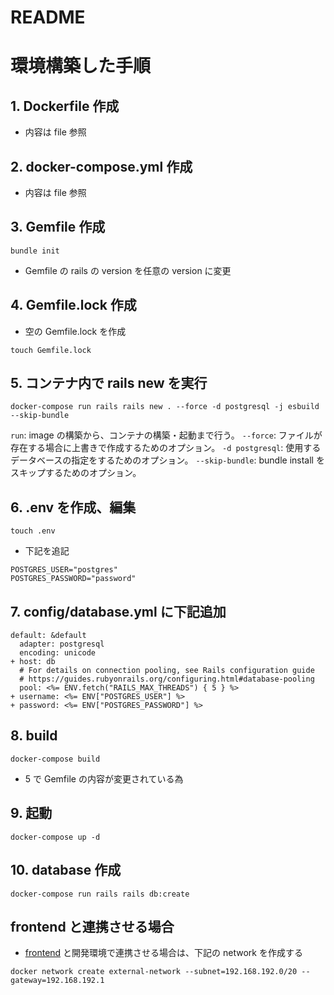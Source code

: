 # README

# 環境構築した手順

## 1. Dockerfile 作成

- 内容は file 参照

## 2. docker-compose.yml 作成

- 内容は file 参照

## 3. Gemfile 作成

```
bundle init
```

- Gemfile の rails の version を任意の version に変更

## 4. Gemfile.lock 作成

- 空の Gemfile.lock を作成

```
touch Gemfile.lock
```

## 5. コンテナ内で rails new を実行

```
docker-compose run rails rails new . --force -d postgresql -j esbuild --skip-bundle
```

`run`: image の構築から、コンテナの構築・起動まで行う。
`--force`: ファイルが存在する場合に上書きで作成するためのオプション。
`-d postgresql`: 使用するデータベースの指定をするためのオプション。
`--skip-bundle`: bundle install をスキップするためのオプション。

## 6. .env を作成、編集

```
touch .env
```

- 下記を追記

```
POSTGRES_USER="postgres"
POSTGRES_PASSWORD="password"
```

## 7. config/database.yml に下記追加

```
default: &default
  adapter: postgresql
  encoding: unicode
+ host: db
  # For details on connection pooling, see Rails configuration guide
  # https://guides.rubyonrails.org/configuring.html#database-pooling
  pool: <%= ENV.fetch("RAILS_MAX_THREADS") { 5 } %>
+ username: <%= ENV["POSTGRES_USER"] %>
+ password: <%= ENV["POSTGRES_PASSWORD"] %>
```

## 8. build

```
docker-compose build
```

- 5 で Gemfile の内容が変更されている為

## 9. 起動

```
docker-compose up -d
```

## 10. database 作成

```
docker-compose run rails rails db:create
```

## frontend と連携させる場合

- [frontend](https://github.com/curtaincall888/next_on_docker) と開発環境で連携させる場合は、下記の network を作成する

```
docker network create external-network --subnet=192.168.192.0/20 --gateway=192.168.192.1
```
